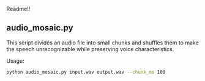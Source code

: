 Readme!!

## audio_mosaic.py

This script divides an audio file into small chunks and shuffles them to make the speech unrecognizable while preserving voice characteristics.

Usage:
```bash
python audio_mosaic.py input.wav output.wav --chunk_ms 100
```
